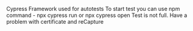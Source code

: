  Cypress Framework used for autotests
 To start test you can use npm command - npx cypress run or npx cypress open
 Test is not full. Have a problem with certificate and reCapture
